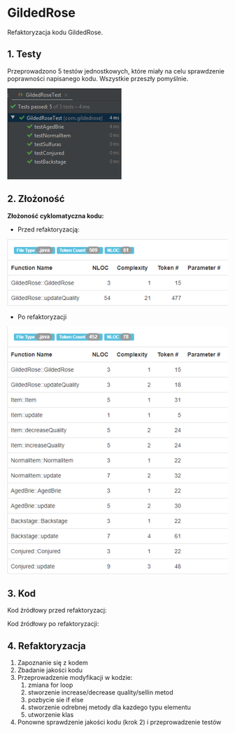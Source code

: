 # GildedRose

Refaktoryzacja kodu GildedRose.

## 1. Testy

Przeprowadzono 5 testów jednostkowych, które miały na celu sprawdzenie poprawności napisanego kodu. Wszystkie przeszły pomyślnie.

![testy](screenshots/testy.png)


## 2. Złożoność

**Złożoność cyklomatyczna kodu:**

- Przed refaktoryzacją: 

![zlozonosc](screenshots/initital.png)

- Po refaktoryzacji

![zlozonosc](screenshots/after.png)


## 3. Kod

Kod źródłowy przed refaktoryzacj:


Kod źródłowy po refaktoryzacji:

## 4. Refaktoryzacja

1. Zapoznanie się z kodem
2. Zbadanie jakości kodu
4. Przeprowadzenie modyfikacji w kodzie:
	1. zmiana for loop
	2. stworzenie increase/decrease quality/sellin metod
	3. pozbycie sie if else
	4. stworzenie odrebnej metody dla kazdego typu elementu
	5. utworzenie klas
5. Ponowne sprawdzenie jakości kodu (krok 2) i przeprowadzenie testów
